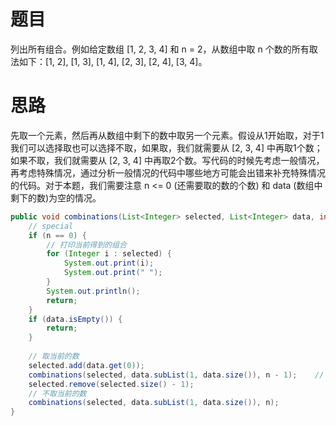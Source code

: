 # 题目

列出所有组合。例如给定数组 [1, 2, 3, 4] 和 n = 2，从数组中取 n 个数的所有取法如下：[1, 2], [1, 3], [1, 4], [2, 3], [2, 4], [3, 4]。

# 思路

先取一个元素，然后再从数组中剩下的数中取另一个元素。假设从1开始取，对于1我们可以选择取也可以选择不取，如果取，我们就需要从 [2, 3, 4] 中再取1个数；如果不取，我们就需要从 [2, 3, 4] 中再取2个数。写代码的时候先考虑一般情况，再考虑特殊情况，通过分析一般情况的代码中哪些地方可能会出错来补充特殊情况的代码。对于本题，我们需要注意 n <= 0 (还需要取的数的个数) 和 data (数组中剩下的数)为空的情况。

```java
public void combinations(List<Integer> selected, List<Integer> data, int n) {
    // special
    if (n == 0) {
        // 打印当前得到的组合
        for (Integer i : selected) {
            System.out.print(i);
            System.out.print(" ");
        }
        System.out.println();
        return;
    }
    if (data.isEmpty()) {
        return;
    }
    
    // 取当前的数
    selected.add(data.get(0));
    combinations(selected, data.subList(1, data.size()), n - 1);	// subList(fromIndex, toIndex)中如果fromIndex和toIndex相等，则返回一个空的List
    selected.remove(selected.size() - 1);
    // 不取当前的数
    combinations(selected, data.subList(1, data.size()), n);
}
```

